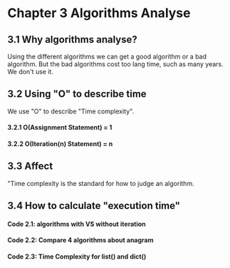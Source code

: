 # Chapter 3 Algorithms Analyse

## 3.1 Why algorithms analyse?

Using the different algorithms we can get a good algorithm or a bad algorithm. But the bad algorithms cost too lang time, such as many years. We don't use it.

## 3.2 Using "O" to describe time
We use "O" to describe "Time complexity".
####    3.2.1 O(Assignment Statement) = 1
####    3.2.2 O(Iteration(n) Statement) = n  

## 3.3 Affect
"Time complexity is the standard for how to judge an algorithm.

## 3.4 How to calculate "execution time"
####    Code 2.1: algorithms with VS without iteration
####    Code 2.2: Compare 4 algorithms about anagram
####    Code 2.3: Time Complexity for list() and dict()